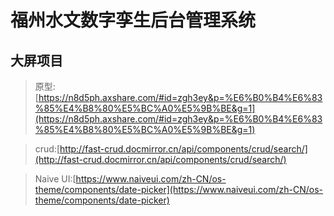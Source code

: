 # 福州水文数字孪生后台管理系统

## 大屏项目
> 原型:[https://n8d5ph.axshare.com/#id=zgh3ey&p=%E6%B0%B4%E6%83%85%E4%B8%80%E5%BC%A0%E5%9B%BE&g=1](https://n8d5ph.axshare.com/#id=zgh3ey&p=%E6%B0%B4%E6%83%85%E4%B8%80%E5%BC%A0%E5%9B%BE&g=1)

> crud:[http://fast-crud.docmirror.cn/api/components/crud/search/](http://fast-crud.docmirror.cn/api/components/crud/search/)

> Naive UI:[https://www.naiveui.com/zh-CN/os-theme/components/date-picker](https://www.naiveui.com/zh-CN/os-theme/components/date-picker)